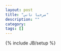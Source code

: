 ```yaml
---
layout: post
title: "مرحبا تاني"
description: ""
category: 
tags: []
---
```

{% include JB/setup %}
